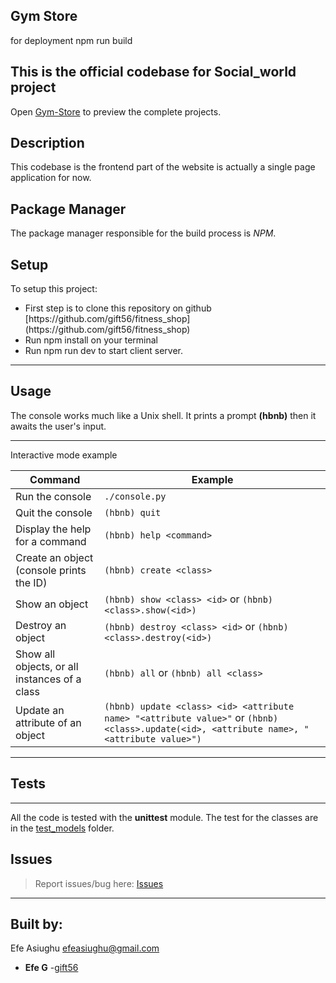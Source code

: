 ## Gym Store

for deployment npm run build

## This is the official codebase for Social_world project

Open [Gym-Store](https://gym-store.netlify.app/) to preview the complete projects.

## Description

This codebase is the frontend part of the website is actually a single page application for now.

## Package Manager

The package manager responsible for the build process is _NPM_.

## Setup

To setup this project:

<ul style="list-style=none;">
<li>First step is to clone this repository on github [https://github.com/gift56/fitness_shop](https://github.com/gift56/fitness_shop)</li>
<li>Run npm install on your terminal</li>
<li>Run npm run dev to start client server.</li>
</ul>

---

## Usage

The console works much like a Unix shell.
It prints a prompt **(hbnb)** then it awaits the user's input.

---

Interactive mode example

| Command                                       | Example                                                                                                                                   |
| --------------------------------------------- | ----------------------------------------------------------------------------------------------------------------------------------------- |
| Run the console                               | `./console.py`                                                                                                                            |
| Quit the console                              | `(hbnb) quit`                                                                                                                             |
| Display the help for a command                | `(hbnb) help <command>`                                                                                                                   |
| Create an object (console prints the ID)      | `(hbnb) create <class>`                                                                                                                   |
| Show an object                                | `(hbnb) show <class> <id>` or `(hbnb) <class>.show(<id>)`                                                                                 |
| Destroy an object                             | `(hbnb) destroy <class> <id>` or `(hbnb) <class>.destroy(<id>)`                                                                           |
| Show all objects, or all instances of a class | `(hbnb) all` or `(hbnb) all <class>`                                                                                                      |
| Update an attribute of an object              | `(hbnb) update <class> <id> <attribute name> "<attribute value>"` or `(hbnb) <class>.update(<id>, <attribute name>, "<attribute value>")` |

---

## Tests

---

All the code is tested with the **unittest** module.
The test for the classes are in the [test_models](./tests/test_models/) folder.

## Issues

> Report issues/bug here: [Issues](https://github.com/gift56)

---

## Built by:

Efe Asiughu <efeasiughu@gmail.com>

- **Efe G** -[gift56](https://github.com/gift56)
